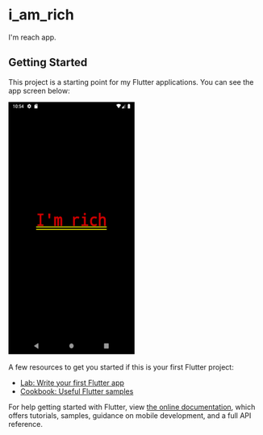 # i_am_rich

I&#x27;m reach app.

## Getting Started

This project is a starting point for my Flutter applications. You can see the app screen below: 

<img src="resuls/rich.png" alt="I'm reach app" width="250" height="500">

A few resources to get you started if this is your first Flutter project:

- [Lab: Write your first Flutter app](https://flutter.dev/docs/get-started/codelab)
- [Cookbook: Useful Flutter samples](https://flutter.dev/docs/cookbook)

For help getting started with Flutter, view
[the online documentation](https://flutter.dev/docs), which offers tutorials,
samples, guidance on mobile development, and a full API reference.
